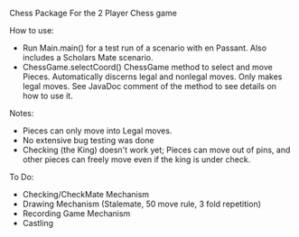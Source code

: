 <h>Chess Package For the 2 Player Chess game</h>

How to use:
- Run Main.main() for a test run of a scenario with en Passant. Also includes a Scholars Mate scenario.
- ChessGame.selectCoord() ChessGame method to select and move Pieces. Automatically discerns legal and nonlegal moves.
  Only makes legal moves. See JavaDoc comment of the method to see details on how to use it.

Notes:
 - Pieces can only move into Legal moves.
 - No extensive bug testing was done
 - Checking (the King) doesn't work yet; Pieces can move out of pins, and other pieces can freely move even if the king is under check.

To Do:
 - Checking/CheckMate Mechanism
 - Drawing Mechanism (Stalemate, 50 move rule, 3 fold repetition)
 - Recording Game Mechanism
 - Castling
